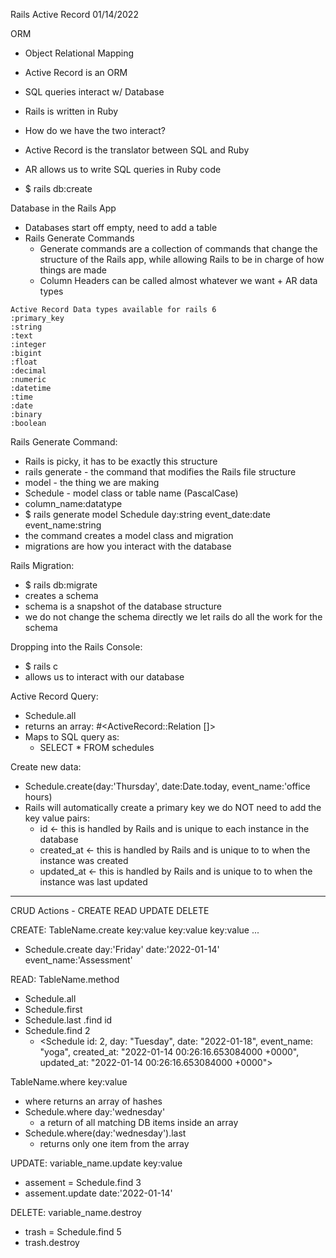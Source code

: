 Rails Active Record 01/14/2022

ORM
- Object Relational Mapping
- Active Record is an ORM
- SQL queries interact w/ Database
- Rails is written in Ruby
- How do we have the two interact?
- Active Record is the translator between SQL and Ruby
- AR allows us to write SQL queries in Ruby code

- $ rails db:create

Database in the Rails App
- Databases start off empty, need to add a table
- Rails Generate Commands
    - Generate commands are a collection of commands that change the structure of the Rails app, while allowing Rails to be in charge of how things are made 
    - Column Headers can be called almost whatever we want + AR data types

```
Active Record Data types available for rails 6 
:primary_key
:string
:text
:integer
:bigint
:float
:decimal
:numeric
:datetime
:time
:date
:binary
:boolean
```

Rails Generate Command:
- Rails is picky, it has to be exactly this structure
- rails generate - the command that modifies the Rails file structure
- model - the thing we are making
- Schedule - model class or table name (PascalCase)
- column_name:datatype
- $ rails generate model Schedule day:string event_date:date event_name:string
- the command creates a model class and migration
- migrations are how you interact with the database

Rails Migration:
- $ rails db:migrate
- creates a schema
- schema is a snapshot of the database structure
- we do not change the schema directly we let rails do all the work for the schema

Dropping into the Rails Console:
- $ rails c
- allows us to interact with our database

Active Record Query:
 - Schedule.all
 - returns an array: #<ActiveRecord::Relation []>
 - Maps to SQL query as: 
    - SELECT * FROM schedules

Create new data:
- Schedule.create(day:'Thursday', date:Date.today, event_name:'office hours)
- Rails will automatically create a primary key we do NOT need to add the key value pairs:
    - id <- this is handled by Rails and is unique to each instance in the database
    - created_at <- this is handled by Rails and is unique to to when the instance was created
    - updated_at <- this is handled by Rails and is unique to to when the instance was last updated


_______________________________________________________________________
CRUD Actions - CREATE READ UPDATE DELETE

CREATE:
TableName.create key:value key:value key:value ...
- Schedule.create day:'Friday' date:'2022-01-14' event_name:'Assessment'

READ:
TableName.method
- Schedule.all 
- Schedule.first
- Schedule.last
.find id
- Schedule.find 2
    - <Schedule id: 2, day: "Tuesday", date: "2022-01-18", event_name: "yoga", created_at: "2022-01-14 00:26:16.653084000 +0000", updated_at: "2022-01-14 00:26:16.653084000 +0000"> 

TableName.where key:value
- where returns an array of hashes
- Schedule.where day:'wednesday'
    - a return of all matching DB items inside an array
- Schedule.where(day:'wednesday').last
    - returns only one item from the array


UPDATE:
variable_name.update key:value
- assement = Schedule.find 3
- assement.update date:'2022-01-14'

DELETE:
variable_name.destroy
-  trash = Schedule.find 5
-  trash.destroy